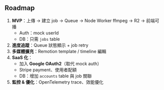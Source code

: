 ## Roadmap

1. **MVP**：上傳 → 建立 job → Queue → Node Worker ffmpeg → R2 → 前端可播
    - Auth：mock userId
    - DB：只需 `jobs` table
2. **進度追蹤**：Queue 狀態顯示 + job retry
3. **多媒體擴充**：Remotion template / timeline 編輯
4. **SaaS 化**：
    - 加入 **Google OAuth2**（取代 mock auth）
    - Stripe payment、使用者配額
    - DB：增加 `accounts` table 與 job 關聯
5. **監控 & 優化**：OpenTelemetry trace、效能優化